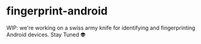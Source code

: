 # fingerprint-android
WIP: we're working on a swiss army knife for identifying and fingerprinting Android devices. Stay Tuned 👽
